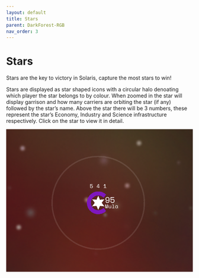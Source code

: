 ```yaml
---
layout: default
title: Stars
parent: DarkForest-RGB
nav_order: 3
---
```


# Stars
Stars are the key to victory in Solaris, capture the most stars to win!

Stars are displayed as star shaped icons with a circular halo denoating which player the star belongs to by colour. When zoomed in the star will display garrison and how many carriers are orbiting the star (if any) followed by the star’s name. Above the star there will be 3 numbers, these represent the star’s Economy, Industry and Science infrastructure respectively. Click on the star to view it in detail.

![star](../assets/images/5.png "star")
